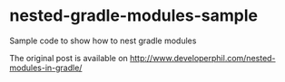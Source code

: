 # nested-gradle-modules-sample
Sample code to show how to nest gradle modules

The original post is available on http://www.developerphil.com/nested-modules-in-gradle/
